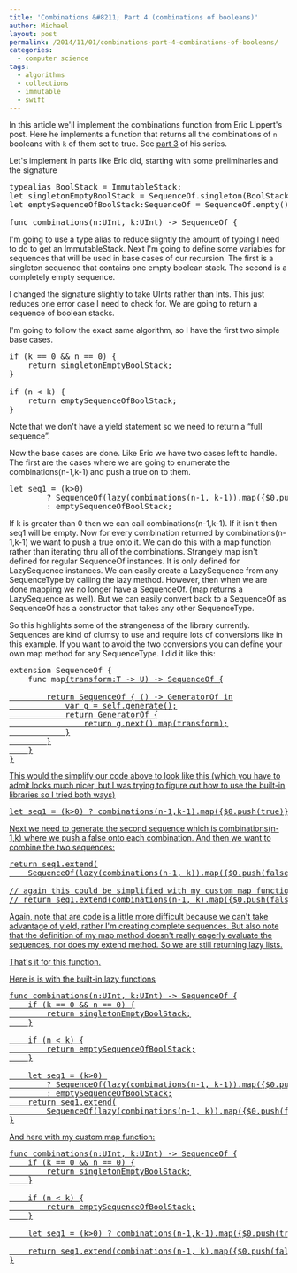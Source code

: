 ```yaml
---
title: 'Combinations &#8211; Part 4 (combinations of booleans)'
author: Michael
layout: post
permalink: /2014/11/01/combinations-part-4-combinations-of-booleans/
categories:
  - computer science
tags:
  - algorithms
  - collections
  - immutable
  - swift
---
```

In this article we'll implement the combinations function from Eric Lippert's post. Here he implements a function that returns all the combinations of `n` booleans with `k` of them set to true. <!--more--> See [part 3][1] of his series.

Let's implement in parts like Eric did, starting with some preliminaries and the signature

<pre class="brush: swift; title: ; notranslate" title="">typealias BoolStack = ImmutableStack<Bool>;
let singletonEmptyBoolStack = SequenceOf.singleton(BoolStack.emptyStack());
let emptySequenceOfBoolStack:SequenceOf<BoolStack> = SequenceOf.empty();

func combinations(n:UInt, k:UInt) -> SequenceOf<BoolStack> {
</pre>

I'm going to use a type alias to reduce slightly the amount of typing I need to do to get an ImmutableStack<Bool>. Next I'm going to define some variables for sequences that will be used in base cases of our recursion. The first is a singleton sequence that contains one empty boolean stack. The second is a completely empty sequence.

I changed the signature slightly to take UInts rather than Ints. This just reduces one error case I need to check for. We are going to return a sequence of boolean stacks. 

I'm going to follow the exact same algorithm, so I have the first two simple base cases.

<pre class="brush: swift; title: ; notranslate" title="">if (k == 0 && n == 0) {
    return singletonEmptyBoolStack;
}

if (n < k) {
    return emptySequenceOfBoolStack;
}
</pre>

Note that we don't have a yield statement so we need to return a &#8220;full sequence&#8221;.

Now the base cases are done. Like Eric we have two cases left to handle. The first are the cases where we are going to enumerate the combinations(n-1,k-1) and push a true on to them. 

<pre class="brush: swift; title: ; notranslate" title="">let seq1 = (k>0) 
        ? SequenceOf(lazy(combinations(n-1, k-1)).map({$0.push(true)})) 
        : emptySequenceOfBoolStack;
</pre>

If k is greater than 0 then we can call combinations(n-1,k-1). If it isn't then seq1 will be empty. Now for every combination returned by combinations(n-1,k-1) we want to push a true onto it. We can do this with a map function rather than iterating thru all of the combinations. Strangely map isn't defined for regular SequenceOf instances. It is only defined for LazySequence instances. We can easily create a LazySequence from any SequenceType by calling the lazy method. However, then when we are done mapping we no longer have a SequenceOf. (map returns a LazySequence as well). But we can easily convert back to a SequenceOf as SequenceOf has a constructor that takes any other SequenceType.

So this highlights some of the strangeness of the library currently. Sequences are kind of clumsy to use and require lots of conversions like in this example. If you want to avoid the two conversions you can define your own map method for any SequenceType. I did it like this:

<pre class="brush: swift; title: ; notranslate" title="">extension SequenceOf {
    func map<U>(transform:T -> U) -> SequenceOf<U> {

        return SequenceOf<U> { () -> GeneratorOf<U> in
            var g = self.generate();
            return GeneratorOf {
                return g.next().map(transform);
            }
        }
    }
}
</pre>

This would the simplify our code above to look like this (which you have to admit looks much nicer, but I was trying to figure out how to use the built-in libraries so I tried both ways)

<pre class="brush: swift; title: ; notranslate" title="">let seq1 = (k>0) ? combinations(n-1,k-1).map({$0.push(true)}) : emptySequenceOfBoolStack;
</pre>

Next we need to generate the second sequence which is combinations(n-1,k) where we push a false onto each combination. And then we want to combine the two sequences:

<pre class="brush: swift; title: ; notranslate" title="">return seq1.extend(
    SequenceOf(lazy(combinations(n-1, k)).map({$0.push(false)})));

// again this could be simplified with my custom map function to this
// return seq1.extend(combinations(n-1, k).map({$0.push(false)}));
</pre>

Again, note that are code is a little more difficult because we can't take advantage of yield, rather I'm creating complete sequences. But also note that the definition of my map method doesn't really eagerly evaluate the sequences, nor does my extend method. So we are still returning lazy lists.

That's it for this function.

Here is is with the built-in lazy functions 

<pre class="brush: swift; title: ; notranslate" title="">func combinations(n:UInt, k:UInt) -> SequenceOf<BoolStack> {
    if (k == 0 && n == 0) {
        return singletonEmptyBoolStack;
    }

    if (n < k) {
        return emptySequenceOfBoolStack;
    }

    let seq1 = (k>0) 
        ? SequenceOf(lazy(combinations(n-1, k-1)).map({$0.push(true)})) 
        : emptySequenceOfBoolStack;
    return seq1.extend(
        SequenceOf(lazy(combinations(n-1, k)).map({$0.push(false)})));
}
</pre>

And here with my custom map function:

<pre class="brush: swift; title: ; notranslate" title="">func combinations(n:UInt, k:UInt) -> SequenceOf<BoolStack> {
    if (k == 0 && n == 0) {
        return singletonEmptyBoolStack;
    }

    if (n < k) {
        return emptySequenceOfBoolStack;
    }

    let seq1 = (k>0) ? combinations(n-1,k-1).map({$0.push(true)}) : emptySequenceOfBoolStack;

    return seq1.extend(combinations(n-1, k).map({$0.push(false)}));
}
</pre>

 [1]: http://ericlippert.com/2014/10/20/producing-combinations-part-three/

